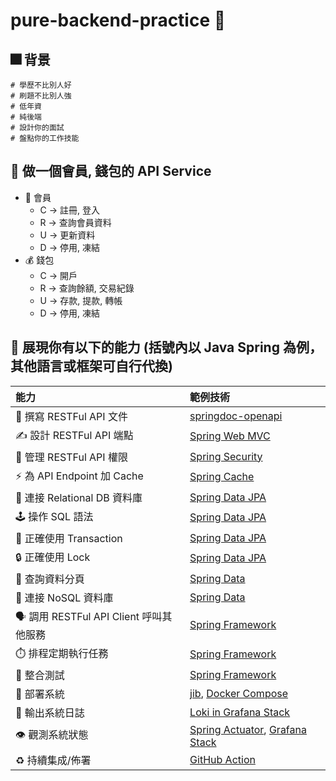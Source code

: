 # pure-backend-practice 🏃

## 🎆 背景 
```
# 學歷不比別人好
# 刷題不比別人強
# 低年資
# 純後端
# 設計你的面試
# 盤點你的工作技能
```

## 🗻 做一個會員, 錢包的 API Service
* 👤 會員
  * C -> 註冊, 登入
  * R -> 查詢會員資料
  * U -> 更新資料
  * D -> 停用, 凍結
* 💰 錢包
  * C -> 開戶
  * R -> 查詢餘額, 交易紀錄
  * U -> 存款, 提款, 轉帳
  * D -> 停用, 凍結

## 💪 展現你有以下的能力 (括號內以 Java Spring 為例，其他語言或框架可自行代換)
| 能力 | 範例技術 |
| :--- | :--- |
| 📝 撰寫 RESTFul API 文件 | [springdoc-openapi](https://springdoc.org/) |
| ✍️ 設計 RESTFul API 端點 | [Spring Web MVC](https://docs.spring.io/spring-framework/docs/current/reference/html/web.html) |
| 🔑 管理 RESTFul API 權限 | [Spring Security](https://spring.io/projects/spring-security) |
| ⚡️ 為 API Endpoint 加 Cache | [Spring Cache](https://docs.spring.io/spring-framework/docs/current/reference/html/integration.html#cache) |
| 🧬 連接 Relational DB 資料庫 | [Spring Data JPA](https://spring.io/projects/spring-data-jpa) |
| 🕹️ 操作 SQL 語法 | [Spring Data JPA](https://spring.io/projects/spring-data-jpa) |
| 💫 正確使用 Transaction | [Spring Data JPA](https://spring.io/projects/spring-data-jpa) |
| 🔒 正確使用 Lock | [Spring Data JPA](https://spring.io/projects/spring-data-jpa) |
| 📖 查詢資料分頁 | [Spring Data](https://spring.io/projects/spring-data) |
| 🔗 連接 NoSQL 資料庫 | [Spring Data](https://spring.io/projects/spring-data) |
| 🗣️ 調用 RESTFul API Client 呼叫其他服務 | [Spring Framework](https://docs.spring.io/spring-framework/docs/current/reference/html/integration.html#rest-client-access) |
| ⏱️ 排程定期執行任務 | [Spring Framework](https://docs.spring.io/spring-framework/docs/current/reference/html/integration.html#scheduling) |
| 🧰 整合測試 | [Spring Framework](https://docs.spring.io/spring-framework/docs/current/reference/html/testing.html) |
| 🧱 部署系統 | [jib](https://github.com/GoogleContainerTools/jib), [Docker Compose](https://docs.docker.com/compose/) |
| 📃 輸出系統日誌 | [Loki in Grafana Stack](https://grafana.com/products/enterprise/) |
| 👁️ 觀測系統狀態 | [Spring Actuator](https://docs.spring.io/spring-boot/docs/current/reference/htmlsingle/#actuator), [Grafana Stack](https://grafana.com/products/enterprise/) |
| ♻️ 持續集成/佈署 | [GitHub Action](https://docs.github.com/en/actions/automating-builds-and-tests/building-and-testing-java-with-maven) |
